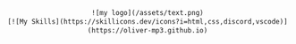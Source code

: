 <div align="center">

    ![my logo](/assets/text.png)
    [![My Skills](https://skillicons.dev/icons?i=html,css,discord,vscode)](https://oliver-mp3.github.io)

</div>